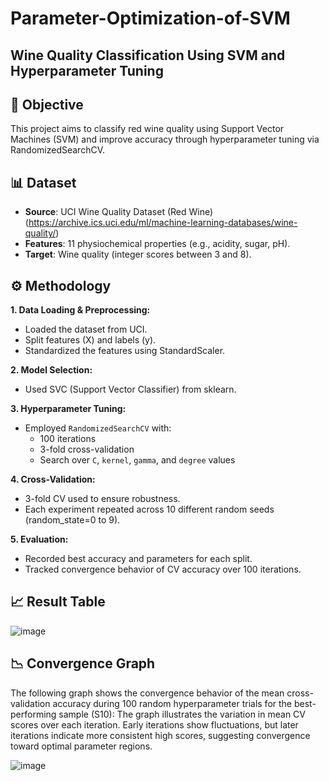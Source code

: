 # Parameter-Optimization-of-SVM

## **Wine Quality Classification Using SVM and Hyperparameter Tuning**
## 📌 **Objective**
This project aims to classify red wine quality using Support Vector Machines (SVM) and improve accuracy through hyperparameter tuning via RandomizedSearchCV.

## 📊 **Dataset**

- **Source**: UCI Wine Quality Dataset (Red Wine) (https://archive.ics.uci.edu/ml/machine-learning-databases/wine-quality/)
- **Features**: 11 physiochemical properties (e.g., acidity, sugar, pH).
- **Target**: Wine quality (integer scores between 3 and 8).

## ⚙️ **Methodology**
**1. Data Loading & Preprocessing:**
  - Loaded the dataset from UCI.
  - Split features (X) and labels (y).
  - Standardized the features using StandardScaler.

**2. Model Selection:**
  - Used SVC (Support Vector Classifier) from sklearn.

**3. Hyperparameter Tuning:**
   - Employed `RandomizedSearchCV` with:
      - 100 iterations
      - 3-fold cross-validation
      - Search over `C`, `kernel`, `gamma`, and `degree` values

**4. Cross-Validation:**
  - 3-fold CV used to ensure robustness.
  - Each experiment repeated across 10 different random seeds (random_state=0 to 9).

**5. Evaluation:**
  - Recorded best accuracy and parameters for each split.
  - Tracked convergence behavior of CV accuracy over 100 iterations.

## 📈 **Result Table**

![image](https://github.com/user-attachments/assets/8e98c05f-9bd9-4025-81c0-d8f2af38f603)

## 📉 **Convergence Graph**
The following graph shows the convergence behavior of the mean cross-validation accuracy during 100 random hyperparameter trials for the best-performing sample (S10):
   The graph illustrates the variation in mean CV scores over each iteration.
   Early iterations show fluctuations, but later iterations indicate more consistent high scores, suggesting convergence toward optimal parameter regions.

   ![image](https://github.com/user-attachments/assets/95c3c848-8ac1-47f2-b8e0-25fae499df40)


